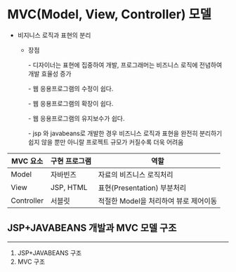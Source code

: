 # MVC(Model, View, Controller) 모델

* 비지니스 로직과 표현의 분리

  * 장점

    \- 디자이너는 표현에 집중하여  개발, 프로그래머는 비즈니스 로직에 전념하여 개발 효율성 증가

    \- 웹 응용프로그램의 수정이 쉽다.

    \- 웹 응용프로그램의 확장이 쉽다.

    \- 웹 응용프로그램의 유지보수가 쉽다.

    \- jsp 와 javabeans로 개발한 경우 비즈니스 로직과 표현을 완전히 분리하기 쉽지 않을 뿐만 아니랄 프로젝트 규모가 커질수록 더욱 어려움

| MVC 요소   | 구현 프로그램 | 역할                                  |
| ---------- | ------------- | ------------------------------------- |
| Model      | 자바빈즈      | 자료의 비즈니스 로직처리              |
| View       | JSP, HTML     | 표현(Presentation) 부분처리           |
| Controller | 서블릿        | 적절한 Model을 처리하여 뷰로 제어이동 |



## JSP+JAVABEANS 개발과 MVC 모델 구조

---

1. JSP+JAVABEANS 구조
2. MVC 구조

